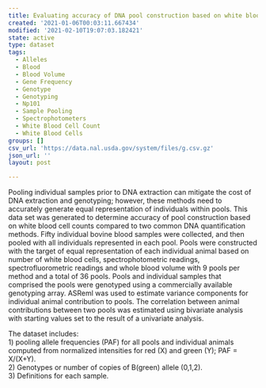 ```yaml
---
title: Evaluating accuracy of DNA pool construction based on white blood cell counts
created: '2021-01-06T00:03:11.667434'
modified: '2021-02-10T19:07:03.182421'
state: active
type: dataset
tags:
  - Alleles
  - Blood
  - Blood Volume
  - Gene Frequency
  - Genotype
  - Genotyping
  - Np101
  - Sample Pooling
  - Spectrophotometers
  - White Blood Cell Count
  - White Blood Cells
groups: []
csv_url: 'https://data.nal.usda.gov/system/files/g.csv.gz'
json_url: ''
layout: post

---
```

<p>Pooling individual samples prior to DNA extraction can mitigate the cost of DNA extraction and genotyping; however, these methods need to accurately generate equal representation of individuals within pools. This data set was generated to determine accuracy of pool construction based on white blood cell counts compared to two common DNA quantification methods. Fifty individual bovine blood samples were collected, and then pooled with all individuals represented in each pool. Pools were constructed with the target of equal representation of each individual animal based on number of white blood cells, spectrophotometric readings, spectrofluorometric readings and whole blood volume with 9 pools per method and a total of 36 pools. Pools and individual samples that comprised the pools were genotyped using a commercially available genotyping array. ASReml was used to estimate variance components for individual animal contribution to pools. The correlation between animal contributions between two pools was estimated using bivariate analysis with starting values set to the result of a univariate analysis.</p>
<p>The dataset includes:<br />
1) pooling allele frequencies (PAF) for all pools and individual animals computed from normalized intensities for red (X) and green (Y); PAF = X/(X+Y).<br />
2) Genotypes or number of copies of B(green) allele (0,1,2).<br />
3) Definitions for each sample.</p>

